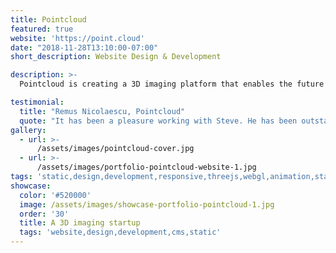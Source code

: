 ```yaml
---
title: Pointcloud
featured: true
website: 'https://point.cloud'
date: "2018-11-28T13:10:00-07:00"
short_description: Website Design & Development

description: >-
  Pointcloud is creating a 3D imaging platform that enables the future of augmented reality, robotics and autonomous mobility. This project involved the design and development of a new website that includes unique 3D animation that illustrate their story.

testimonial:
  title: "Remus Nicolaescu, Pointcloud"
  quote: "It has been a pleasure working with Steve. He has been outstanding across the board: starting with the website design where he suggested a great framework matching our field and product, great execution, and even after the website was up and running, willingness to promptly help whenever we needed changes or maintenance."
gallery:
  - url: >-
      /assets/images/pointcloud-cover.jpg
  - url: >-
      /assets/images/portfolio-pointcloud-website-1.jpg
tags: 'static,design,development,responsive,threejs,webgl,animation,startup'
showcase:
  color: '#520000'
  image: /assets/images/showcase-portfolio-pointcloud-1.jpg
  order: '30'
  title: A 3D imaging startup
  tags: 'website,design,development,cms,static'
---
```


